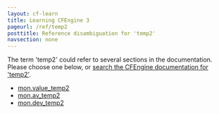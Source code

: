 ```yaml
---
layout: cf-learn
title: Learning CFEngine 3
pageurl: /ref/temp2
posttitle: Reference disambiguation for 'temp2'
navsection: none
---
```


The term 'temp2' could refer to several sections in the documentation. Please choose one below, or
[search the CFEngine documentation for 'temp2'](http://docs.cfengine.com/latest/search.html?q=temp2).

- [mon.value_temp2](http://docs.cfengine.com/latest/reference-special-variables-mon.html#mon-value_temp2)
- [mon.av_temp2](http://docs.cfengine.com/latest/reference-special-variables-mon.html#mon-av_temp2)
- [mon.dev_temp2](http://docs.cfengine.com/latest/reference-special-variables-mon.html#mon-dev_temp2)
